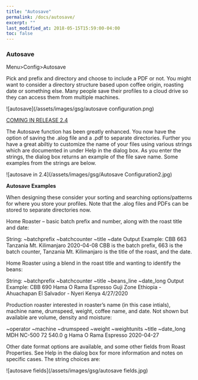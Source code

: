 ```yaml
---
title: "Autosave"
permalink: /docs/autosave/
excerpt: ""
last_modified_at: 2018-05-15T15:59:00-04:00
toc: false
---
```


### Autosave

Menu>Config>Autosave

Pick and prefix and directory and choose to include a PDF or not.  You might want to consider a directory structure based upon coffee origin, roasting date or something else.  Many people save their profiles to a cloud drive so they can access them from multiple machines.

![autosave](/assets/images/gsg/autosave configuration.png)

[COMING IN RELEASE 2.4](https://github.com/artisan-roaster-scope/artisan/blob/master/wiki/ReleaseHistory.md)

The Autosave function has been greatly enhanced.  You now have the option of saving the .alog file and a .pdf to separate directories.  Further you have a great abiltiy to customize the name of your files using various strings which are documented in under Help in the dialog box.  As you enter the strings, the dialog box returns an example of the file save name.  Some examples from the strings are below.  

![autosave in 2.4](/assets/images/gsg/Autosave Configuration2.jpg)

**Autosave Examples**

When designing these consider your sorting and searching options/patterns for where you store your profiles.  Note that the .alog files and PDFs can be stored to separate directories now.  

Home Roaster – basic batch prefix and number, along with the roast title and date:

String: ~batchprefix ~batchcounter ~title ~date
Output Example: CBB 663 Tanzania Mt. Kilimanjaro 2020-04-08   CBB is the batch prefix, 663 is the batch counter, Tanzania Mt. Kilimanjaro is the title of the roast, and the date.    

Home Roaster using a blend in the roast title and wanting to identify the beans:

String: ~batchprefix ~batchcounter ~title ~beans_line  ~date_long
Output Example: CBB 690 Hama O Rama Espresso Guji Zone Ethiopia - Ahuachapan El Salvador - Nyeri Kenya 4/27/2020

Production roaster interested in roaster’s name (in this case intials), machine name, drumspeed, weight, coffee name, and date.  Not shown but available are volume, density and moisture:  

~operator ~machine ~drumspeed  ~weight ~weightunits ~title ~date_long
MDH NC-500 72  540.0 g Hama O Rama Espresso 2020-04-27

Other date format options are available, and some other fields from Roast Properties.  See Help in the dialog box for more information and notes on specific cases. The string choices are:

![autosave fields](/assets/images/gsg/autosave fields.jpg)

